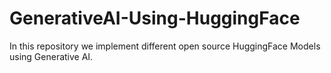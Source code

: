# GenerativeAI-Using-HuggingFace
In this repository we implement different open source HuggingFace Models using Generative AI.
